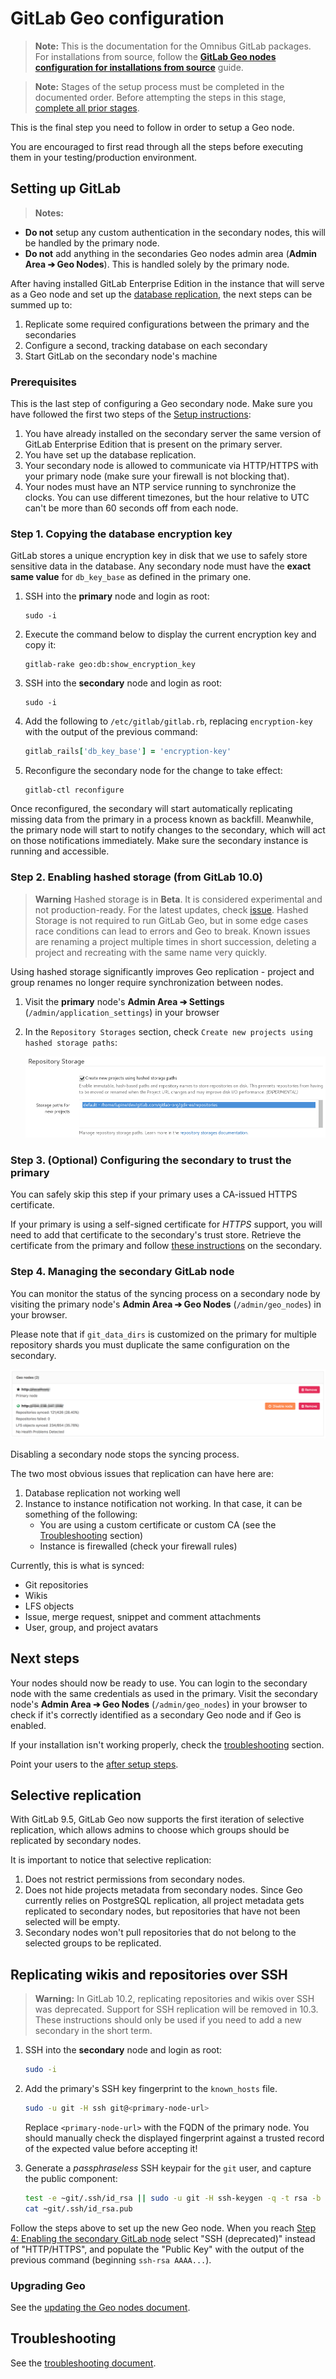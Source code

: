 # GitLab Geo configuration

>**Note:**
This is the documentation for the Omnibus GitLab packages. For installations
from source, follow the [**GitLab Geo nodes configuration for installations
from source**](configuration_source.md) guide.

>**Note:**
Stages of the setup process must be completed in the documented order.
Before attempting the steps in this stage, [complete all prior stages][toc].

This is the final step you need to follow in order to setup a Geo node.

You are encouraged to first read through all the steps before executing them
in your testing/production environment.

## Setting up GitLab

>**Notes:**
- **Do not** setup any custom authentication in the secondary nodes, this will be
  handled by the primary node.
- **Do not** add anything in the secondaries Geo nodes admin area
  (**Admin Area ➔ Geo Nodes**). This is handled solely by the primary node.

After having installed GitLab Enterprise Edition in the instance that will serve
as a Geo node and set up the [database replication](database.md), the next steps
can be summed up to:

1. Replicate some required configurations between the primary and the secondaries
1. Configure a second, tracking database on each secondary
1. Start GitLab on the secondary node's machine

### Prerequisites

This is the last step of configuring a Geo secondary node. Make sure you have
followed the first two steps of the [Setup instructions](README.md#setup-instructions):

1. You have already installed on the secondary server the same version of
   GitLab Enterprise Edition that is present on the primary server.
1. You have set up the database replication.
1. Your secondary node is allowed to communicate via HTTP/HTTPS with
   your primary node (make sure your firewall is not blocking that).
1. Your nodes must have an NTP service running to synchronize the clocks.
   You can use different timezones, but the hour relative to UTC can't be more
   than 60 seconds off from each node.

### Step 1. Copying the database encryption key

GitLab stores a unique encryption key in disk that we use to safely store
sensitive data in the database. Any secondary node must have the
**exact same value** for `db_key_base` as defined in the primary one.

1. SSH into the **primary** node and login as root:

    ```
    sudo -i
    ```

1. Execute the command below to display the current encryption key and copy it:

    ```
    gitlab-rake geo:db:show_encryption_key
    ```

1. SSH into the **secondary** node and login as root:

    ```
    sudo -i
    ```

1. Add the following to `/etc/gitlab/gitlab.rb`, replacing `encryption-key` with the output
   of the previous command:

    ```ruby
    gitlab_rails['db_key_base'] = 'encryption-key'
    ```

1. Reconfigure the secondary node for the change to take effect:

    ```
    gitlab-ctl reconfigure
    ```

Once reconfigured, the secondary will start automatically
replicating missing data from the primary in a process known as backfill.
Meanwhile, the primary node will start to notify changes to the secondary, which
will act on those notifications immediately. Make sure the secondary instance is
running and accessible.

### Step 2. Enabling hashed storage (from GitLab 10.0)

>**Warning**
Hashed storage is in **Beta**. It is considered experimental and not
production-ready. For the latest updates, check 
[issue](https://gitlab.com/gitlab-com/infrastructure/issues/2821).
Hashed Storage is not required to run GitLab Geo, but in some edge cases race
conditions can lead to errors and Geo to break. Known issues are renaming a
project multiple times in short succession, deleting a project and recreating
with the same name very quickly.

Using hashed storage significantly improves Geo replication - project and group
renames no longer require synchronization between nodes.

1. Visit the **primary** node's **Admin Area ➔ Settings**
   (`/admin/application_settings`) in your browser
1. In the `Repository Storages` section, check `Create new projects using hashed storage paths`:

    ![](img/hashed-storage.png)

### Step 3. (Optional) Configuring the secondary to trust the primary

You can safely skip this step if your primary uses a CA-issued HTTPS certificate.

If your primary is using a self-signed certificate for *HTTPS* support, you will
need to add that certificate to the secondary's trust store. Retrieve the
certificate from the primary and follow
[these instructions](https://docs.gitlab.com/omnibus/settings/ssl.html)
on the secondary.

### Step 4. Managing the secondary GitLab node

You can monitor the status of the syncing process on a secondary node
by visiting the primary node's **Admin Area ➔ Geo Nodes** (`/admin/geo_nodes`)
in your browser.

Please note that if `git_data_dirs` is customized on the primary for multiple
repository shards you must duplicate the same configuration on the secondary.

![GitLab Geo dashboard](img/geo-node-dashboard.png)

Disabling a secondary node stops the syncing process.

The two most obvious issues that replication can have here are:

1. Database replication not working well
1. Instance to instance notification not working. In that case, it can be
   something of the following:
     - You are using a custom certificate or custom CA (see the
       [Troubleshooting](configuration.md#troubleshooting) section)
     - Instance is firewalled (check your firewall rules)

Currently, this is what is synced:

* Git repositories
* Wikis
* LFS objects
* Issue, merge request, snippet and comment attachments
* User, group, and project avatars

## Next steps

Your nodes should now be ready to use. You can login to the secondary node
with the same credentials as used in the primary. Visit the secondary node's
**Admin Area ➔ Geo Nodes** (`/admin/geo_nodes`) in your browser to check if it's
correctly identified as a secondary Geo node and if Geo is enabled.

If your installation isn't working properly, check the
[troubleshooting](#troubleshooting) section.

Point your users to the [after setup steps](after_setup.md).

## Selective replication

With GitLab 9.5, GitLab Geo now supports the first iteration of selective
replication, which allows admins to choose which groups should be
replicated by secondary nodes.

It is important to notice that selective replication:

1. Does not restrict permissions from secondary nodes.
1. Does not hide projects metadata from secondary nodes. Since Geo currently
relies on PostgreSQL replication, all project metadata gets replicated to
secondary nodes, but repositories that have not been selected will be empty.
1. Secondary nodes won't pull repositories that do not belong to the selected
groups to be replicated.

## Replicating wikis and repositories over SSH

>**Warning:**
In GitLab 10.2, replicating repositories and wikis over SSH was deprecated.
Support for SSH replication will be removed in 10.3. These instructions should
only be used if you need to add a new secondary in the short term.

1. SSH into the **secondary** node and login as root:

    ```bash
    sudo -i
    ```

1. Add the primary's SSH key fingerprint to the `known_hosts` file.

    ```bash
    sudo -u git -H ssh git@<primary-node-url>
    ```

    Replace `<primary-node-url>` with the FQDN of the primary node. You should
    manually check the displayed fingerprint against a trusted record of the
    expected value before accepting it!

1. Generate a *passphraseless* SSH keypair for the `git` user, and capture the
   public component:

    ```bash
    test -e ~git/.ssh/id_rsa || sudo -u git -H ssh-keygen -q -t rsa -b 4096 -f ~git/.ssh/id_rsa
    cat ~git/.ssh/id_rsa.pub
    ```

Follow the steps above to set up the new Geo node. When you reach
[Step 4: Enabling the secondary GitLab node](#step-4-managing-the-secondary-gitlab-node)
select "SSH (deprecated)" instead of "HTTP/HTTPS", and populate the "Public Key"
with the output of the previous command (beginning `ssh-rsa AAAA...`).

### Upgrading Geo

See the [updating the Geo nodes document](updating_the_geo_nodes.md).

## Troubleshooting

See the [troubleshooting document](troubleshooting.md).

[toc]: README.md#using-omnibus-gitlab
